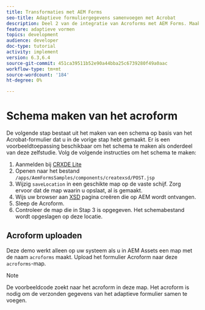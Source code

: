 ```yaml
---
title: Transformaties met AEM Forms
seo-title: Adaptieve formuliergegevens samenvoegen met Acrobat
description: Deel 2 van de integratie van Acroforms met AEM Forms. Maak een schema van een Acrobat-formulier.
feature: adaptieve vormen
topics: development
audience: developer
doc-type: tutorial
activity: implement
version: 6.3,6.4
source-git-commit: 451ca39511b52e90a44bba25c6739280f49a0aac
workflow-type: tm+mt
source-wordcount: '184'
ht-degree: 0%

---
```



# Schema maken van het acroform

De volgende stap bestaat uit het maken van een schema op basis van het Acrobat-formulier dat u in de vorige stap hebt gemaakt. Er is een voorbeeldtoepassing beschikbaar om het schema te maken als onderdeel van deze zelfstudie. Volg de volgende instructies om het schema te maken:

1. Aanmelden bij [CRXDE Lite](http://localhost:4502/crx/de)
2. Openen naar het bestand `/apps/AemFormsSamples/components/createxsd/POST.jsp`
3. Wijzig `saveLocation` in een geschikte map op de vaste schijf. Zorg ervoor dat de map waarin u opslaat, al is gemaakt.
4. Wijs uw browser aan [XSD](http://localhost:4502/content/DocumentServices/CreateXsd.html) pagina creëren die op AEM wordt ontvangen.
5. Sleep de Acroform.
6. Controleer de map die in Stap 3 is opgegeven. Het schemabestand wordt opgeslagen op deze locatie.

## Acroform uploaden

Deze demo werkt alleen op uw systeem als u in AEM Assets een map met de naam `acroforms` maakt. Upload het formulier Acroform naar deze `acroforms`-map.

>[!NOTE]
>
>De voorbeeldcode zoekt naar het acroform in deze map. Het acroform is nodig om de verzonden gegevens van het adaptieve formulier samen te voegen.
